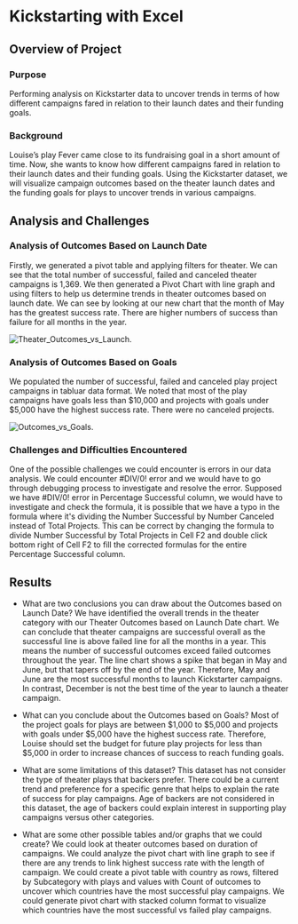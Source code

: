 # Kickstarting with Excel

## Overview of Project

### Purpose
Performing analysis on Kickstarter data to uncover trends in terms of how different campaigns fared in relation to their launch dates and their funding goals.

### Background
Louise’s play Fever came close to its fundraising goal in a short amount of time. Now, she wants to know how different campaigns fared in relation to their launch dates and their funding goals. Using the Kickstarter dataset, we will visualize campaign outcomes based on the theater launch dates and the funding goals for plays to uncover trends in various campaigns.

## Analysis and Challenges

### Analysis of Outcomes Based on Launch Date
Firstly, we generated a pivot table and applying filters for theater. We can see that the total number of successful, failed and canceled theater campaigns is 1,369.
We then generated a Pivot Chart with line graph and using filters to help us determine trends in theater outcomes based on launch date. We can see by looking at our new chart that the month of May has the greatest success rate. There are higher numbers of success than failure for all months in the year.

![Theater_Outcomes_vs_Launch](https://github.com/grwon/kickstarter_challenge/resources/Theater_Outcomes_vs_Launch.png).

### Analysis of Outcomes Based on Goals

We populated the number of successful, failed and canceled play project campaigns in tabluar data format. We noted that most of the play campaigns have goals less than $10,000 and projects with goals under $5,000 have the highest success rate. There were no canceled projects.

![Outcomes_vs_Goals](https://github.com/grwon/kickstarter_challenge/resources/Outcomes_vs_Goals.png).


### Challenges and Difficulties Encountered

One of the possible challenges we could encounter is errors in our data analysis. We could encounter #DIV/0! error and we would have to go through debugging process to investigate and resolve the error. Supposed we have #DIV/0! error in Percentage Successful column, we would have to investigate and check the formula, it is possible that we have a typo in the formula where it's dividing the Number Successful by Number Canceled instead of Total Projects. This can be correct by changing the formula to divide Number Successful by Total Projects in Cell F2 and double click bottom right of Cell F2 to fill the corrected formulas for the entire Percentage Successful column.

## Results

- What are two conclusions you can draw about the Outcomes based on Launch Date?
We have identified the overall trends in the theater category with our Theater Outcomes based on Launch Date chart. We can conclude that theater campaigns are successful overall as the successful line is above failed line for all the months in a year. This means the number of successful outcomes exceed failed outcomes throughout the year. The line chart shows a spike that began in May and June, but that tapers off by the end of the year. Therefore, May and June are the most successful months to launch Kickstarter campaigns. In contrast, December is not the best time of the year to launch a theater campaign.

- What can you conclude about the Outcomes based on Goals?
Most of the project goals for plays are between $1,000 to $5,000 and projects with goals under $5,000 have the highest success rate. Therefore, Louise should set the budget for future play projects for less than $5,000 in order to increase chances of success to reach funding goals.

- What are some limitations of this dataset?
This dataset has not consider the type of theater plays that backers prefer. There could be a current trend and preference for a specific genre that helps to explain the rate of success for play campaigns. Age of backers are not considered in this dataset, the age of backers could explain interest in supporting play campaigns versus other categories.

- What are some other possible tables and/or graphs that we could create?
We could look at theater outcomes based on duration of campaigns. We could analyze the pivot chart with line graph to see if there are any trends to link highest success rate  with the length of campaign. We could create a pivot table with country as rows, filtered by Subcategory with plays and values with Count of outcomes to uncover which countries have the most successful play campaigns. We could generate pivot chart with stacked column format to visualize which countries have the most successful vs failed play campaigns.
